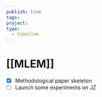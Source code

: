```yaml
---
publish: true
tags: 
project: 
type:
  - timeline
---
```

# [[MLEM]]
- [x] Methodological paper skeleton
- [ ] Launch some experiments on JZ